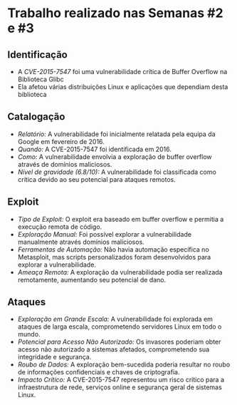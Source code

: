 # Trabalho realizado nas Semanas #2 e #3

## Identificação

- A *CVE-2015-7547* foi uma vulnerabilidade crítica de Buffer Overflow na Biblioteca Glibc
- Ela afetou várias distribuições Linux e aplicações que dependiam desta biblioteca

## Catalogação

- *Relatório:* A vulnerabilidade foi inicialmente relatada pela equipa da Google em fevereiro de 2016.
- *Quando:* A CVE-2015-7547 foi identificada em 2016.
- *Como:* A vulnerabilidade envolvia a exploração de buffer overflow através de domínios maliciosos.
- *Nível de gravidade (6.8/10):* A vulnerabilidade foi classificada como crítica devido ao seu potencial para ataques remotos.

## Exploit

- *Tipo de Exploit:* O exploit era baseado em buffer overflow e permitia a execução remota de código.
- *Exploração Manual:* Foi possível explorar a vulnerabilidade manualmente através domínios maliciosos.
- *Ferramentas de Automação:* Não havia automação específica no Metasploit, mas scripts personalizados foram desenvolvidos para explorar a vulnerabilidade.
- *Ameaça Remota:* A exploração da vulnerabilidade podia ser realizada remotamente, aumentando seu potencial de dano.

## Ataques

- *Exploração em Grande Escala:* A vulnerabilidade foi explorada em ataques de larga escala, comprometendo servidores Linux em todo o mundo.
- *Potencial para Acesso Não Autorizado:* Os invasores poderiam obter acesso não autorizado a sistemas afetados, comprometendo sua integridade e segurança.
- *Roubo de Dados:* A exploração bem-sucedida poderia resultar no roubo de informações confidenciais e chaves de criptografia.
- *Impacto Crítico:* A CVE-2015-7547 representou um risco crítico para a infraestrutura de rede, serviços online e segurança geral de sistemas Linux.
